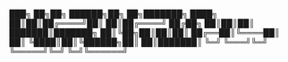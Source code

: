 ███╗   ██╗██╗ ██████╗██╗  ██╗███████╗
████╗  ██║██║██╔════╝██║  ██║██╔════╝
██╔██╗ ██║██║██║     ███████║███████╗
██║╚██╗██║██║██║     ██╔══██║╚════██║
██║ ╚████║██║╚██████╗██║  ██║███████║
╚═╝  ╚═══╝╚═╝ ╚═════╝╚═╝  ╚═╝╚══════╝
